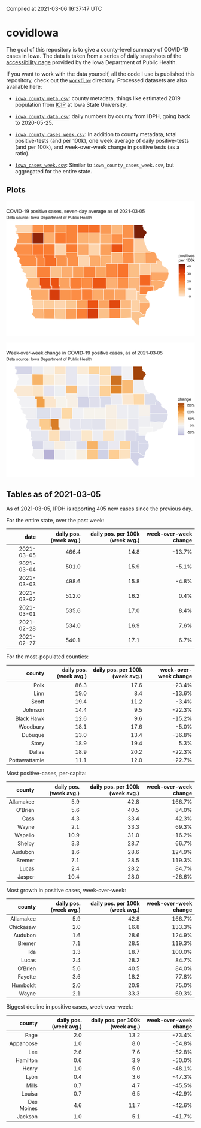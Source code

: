 Compiled at 2021-03-06 16:37:47 UTC

<!-- README.md is generated from README.Rmd. Please edit that file -->

# covidIowa

<!-- badges: start -->
<!-- badges: end -->

The goal of this repository is to give a county-level summary of
COVID-19 cases in Iowa. The data is taken from a series of daily
snapshots of the [accessibility
page](https://coronavirus.iowa.gov/pages/access) provided by the Iowa
Department of Public Health.

If you want to work with the data yourself, all the code I use is
published this repository, check out the [`workflow`](workflow)
directory. Processed datasets are also available here:

-   [`iowa_county_meta.csv`](https://raw.githubusercontent.com/ijlyttle/covidIowa/master/workflow/data/99-publish/iowa_county_meta.csv):
    county metadata, things like estimated 2019 population from
    [ICIP](https://www.icip.iastate.edu/tables/population/counties-estimates)
    at Iowa State University.

-   [`iowa_county_data.csv`](https://raw.githubusercontent.com/ijlyttle/covidIowa/master/workflow/data/99-publish/iowa_county_data.csv):
    daily numbers by county from IDPH, going back to 2020-05-25.

-   [`iowa_county_cases_week.csv`](https://raw.githubusercontent.com/ijlyttle/covidIowa/master/workflow/data/99-publish/iowa_county_data.csv):
    In addition to county metadata, total positive-tests (and per 100k),
    one week average of daily positive-tests (and per 100k), and
    week-over-week change in positive tests (as a ratio).

-   [`iowa_cases_week.csv`](https://raw.githubusercontent.com/ijlyttle/covidIowa/master/workflow/data/99-publish/iowa_cases_week.csv):
    Similar to `iowa_county_cases_week.csv`, but aggregated for the
    entire state.

## Plots

![](workflow/data/99-publish/iowa_cases.png)

![](workflow/data/99-publish/iowa_change.png)

## Tables as of 2021-03-05

As of 2021-03-05, IPDH is reporting 405 new cases since the previous
day.

For the entire state, over the past week:

|       date | daily pos. (week avg.) | daily pos. per 100k (week avg.) | week-over-week change |
|-----------:|-----------------------:|--------------------------------:|----------------------:|
| 2021-03-05 |                  466.4 |                            14.8 |                -13.7% |
| 2021-03-04 |                  501.0 |                            15.9 |                 -5.1% |
| 2021-03-03 |                  498.6 |                            15.8 |                 -4.8% |
| 2021-03-02 |                  512.0 |                            16.2 |                  0.4% |
| 2021-03-01 |                  535.6 |                            17.0 |                  8.4% |
| 2021-02-28 |                  534.0 |                            16.9 |                  7.6% |
| 2021-02-27 |                  540.1 |                            17.1 |                  6.7% |

For the most-populated counties:

|        county | daily pos. (week avg.) | daily pos. per 100k (week avg.) | week-over-week change |
|--------------:|-----------------------:|--------------------------------:|----------------------:|
|          Polk |                   86.3 |                            17.6 |                -23.4% |
|          Linn |                   19.0 |                             8.4 |                -13.6% |
|         Scott |                   19.4 |                            11.2 |                 -3.4% |
|       Johnson |                   14.4 |                             9.5 |                -22.3% |
|    Black Hawk |                   12.6 |                             9.6 |                -15.2% |
|      Woodbury |                   18.1 |                            17.6 |                 -5.0% |
|       Dubuque |                   13.0 |                            13.4 |                -36.8% |
|         Story |                   18.9 |                            19.4 |                  5.3% |
|        Dallas |                   18.9 |                            20.2 |                -22.3% |
| Pottawattamie |                   11.1 |                            12.0 |                -22.7% |

Most positive-cases, per-capita:

|    county | daily pos. (week avg.) | daily pos. per 100k (week avg.) | week-over-week change |
|----------:|-----------------------:|--------------------------------:|----------------------:|
| Allamakee |                    5.9 |                            42.8 |                166.7% |
|   O’Brien |                    5.6 |                            40.5 |                 84.0% |
|      Cass |                    4.3 |                            33.4 |                 42.3% |
|     Wayne |                    2.1 |                            33.3 |                 69.3% |
|   Wapello |                   10.9 |                            31.0 |                -16.2% |
|    Shelby |                    3.3 |                            28.7 |                 66.7% |
|   Audubon |                    1.6 |                            28.6 |                124.9% |
|    Bremer |                    7.1 |                            28.5 |                119.3% |
|     Lucas |                    2.4 |                            28.2 |                 84.7% |
|    Jasper |                   10.4 |                            28.0 |                -26.6% |

Most growth in positive cases, week-over-week:

|    county | daily pos. (week avg.) | daily pos. per 100k (week avg.) | week-over-week change |
|----------:|-----------------------:|--------------------------------:|----------------------:|
| Allamakee |                    5.9 |                            42.8 |                166.7% |
| Chickasaw |                    2.0 |                            16.8 |                133.3% |
|   Audubon |                    1.6 |                            28.6 |                124.9% |
|    Bremer |                    7.1 |                            28.5 |                119.3% |
|       Ida |                    1.3 |                            18.7 |                100.0% |
|     Lucas |                    2.4 |                            28.2 |                 84.7% |
|   O’Brien |                    5.6 |                            40.5 |                 84.0% |
|   Fayette |                    3.6 |                            18.2 |                 77.8% |
|  Humboldt |                    2.0 |                            20.9 |                 75.0% |
|     Wayne |                    2.1 |                            33.3 |                 69.3% |

Biggest decline in positive cases, week-over-week:

|     county | daily pos. (week avg.) | daily pos. per 100k (week avg.) | week-over-week change |
|-----------:|-----------------------:|--------------------------------:|----------------------:|
|       Page |                    2.0 |                            13.2 |                -73.4% |
|  Appanoose |                    1.0 |                             8.0 |                -54.8% |
|        Lee |                    2.6 |                             7.6 |                -52.8% |
|   Hamilton |                    0.6 |                             3.9 |                -50.0% |
|      Henry |                    1.0 |                             5.0 |                -48.1% |
|       Lyon |                    0.4 |                             3.6 |                -47.3% |
|      Mills |                    0.7 |                             4.7 |                -45.5% |
|     Louisa |                    0.7 |                             6.5 |                -42.9% |
| Des Moines |                    4.6 |                            11.7 |                -42.6% |
|    Jackson |                    1.0 |                             5.1 |                -41.7% |
